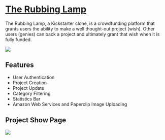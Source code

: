 <h1><a href="https://the-rubbing-lamp.herokuapp.com/#/">The Rubbing Lamp</a></h1>

<p>The Rubbing Lamp, a Kickstarter clone, is a crowdfunding platform that grants users the ability to make a well thought-out project (wish). Other users (genies) can back a project and ultimately grant that wish when it is fully funded.</p>

<img src="http://res.cloudinary.com/rudell84/image/upload/v1515783310/rubbing-lamp-home.jpg_y9xg8v.png"></img>

<h2>Features</h2>
<ul>
  <li>User Authentication</li>
  <li>Project Creation</li>
  <li>Project Update</li>
  <li>Category Filtering</li>
  <li>Statistics Bar</li>
  <li>Amazon Web Services and Paperclip Image Uploading</li>
</ul>

<h2>Project Show Page</h2>
<img src="http://res.cloudinary.com/rudell84/image/upload/v1515783726/rubbing-lamp-show_iwl0yg.png"></img>
